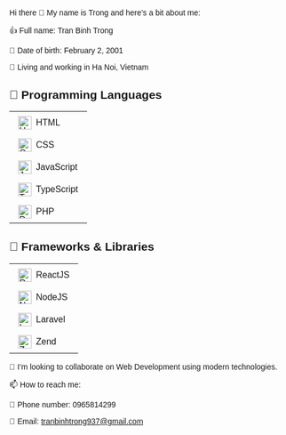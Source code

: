 Hi there 👋
My name is Trong and here’s a bit about me:

👍 Full name: Tran Binh Trong

📅 Date of birth: February 2, 2001

📍 Living and working in Ha Noi, Vietnam

<body style="font-family: Arial, sans-serif; padding: 20px;">
  <h2 style="margin-top: 30px;">🧠 Programming Languages</h2>
  <table style="border-collapse: collapse; width: 100%;">
    <tr>
      <td style="padding: 8px 16px; display: flex; align-items: center;">
        <img src="https://cdn.jsdelivr.net/gh/devicons/devicon/icons/html5/html5-original.svg" alt="HTML" width="24" height="24" style="margin-right: 8px;">
        HTML
      </td>
      <td style="padding: 8px 16px; display: flex; align-items: center;">
        <img src="https://cdn.jsdelivr.net/gh/devicons/devicon/icons/css3/css3-original.svg" alt="CSS" width="24" height="24" style="margin-right: 8px;">
        CSS
      </td>
      <td style="padding: 8px 16px; display: flex; align-items: center;">
        <img src="https://cdn.jsdelivr.net/gh/devicons/devicon/icons/javascript/javascript-original.svg" alt="JavaScript" width="24" height="24" style="margin-right: 8px;">
        JavaScript
      </td>
      <td style="padding: 8px 16px; display: flex; align-items: center;">
        <img src="https://cdn.jsdelivr.net/gh/devicons/devicon/icons/typescript/typescript-original.svg" alt="TypeScript" width="24" height="24" style="margin-right: 8px;">
        TypeScript
      </td>
      <td style="padding: 8px 16px; display: flex; align-items: center;">
        <img src="https://cdn.jsdelivr.net/gh/devicons/devicon/icons/php/php-original.svg" alt="PHP" width="24" height="24" style="margin-right: 8px;">
        PHP
      </td>
    </tr>
  </table>
  <h2 style="margin-top: 30px;">🧰 Frameworks & Libraries</h2>
  <table style="border-collapse: collapse; width: 100%;">
    <tr>
      <td style="padding: 8px 16px; display: flex; align-items: center;">
        <img src="https://cdn.jsdelivr.net/gh/devicons/devicon/icons/react/react-original.svg" alt="ReactJS" width="24" height="24" style="margin-right: 8px;">
        ReactJS
      </td>
      <td style="padding: 8px 16px; display: flex; align-items: center;">
        <img src="https://cdn.jsdelivr.net/gh/devicons/devicon/icons/nodejs/nodejs-original.svg" alt="NodeJS" width="24" height="24" style="margin-right: 8px;">
        NodeJS
      </td>
      <td style="padding: 8px 16px; display: flex; align-items: center;">
        <img src="https://laravel.com/img/logomark.min.svg" alt="Laravel" width="24" height="24" style="margin-right: 8px;">
        Laravel
      </td>
      <td style="padding: 8px 16px; display: flex; align-items: center;">
        <img src="https://cdn.jsdelivr.net/gh/devicons/devicon/icons/zend/zend-original.svg" alt="Zend" width="24" height="24" style="margin-right: 8px;">
        Zend
      </td>
    </tr>
  </table>
</body>

👯 I’m looking to collaborate on Web Development using modern technologies.

📫 How to reach me:

📱 Phone number: 0965814299

📧 Email: tranbinhtrong937@gmail.com
